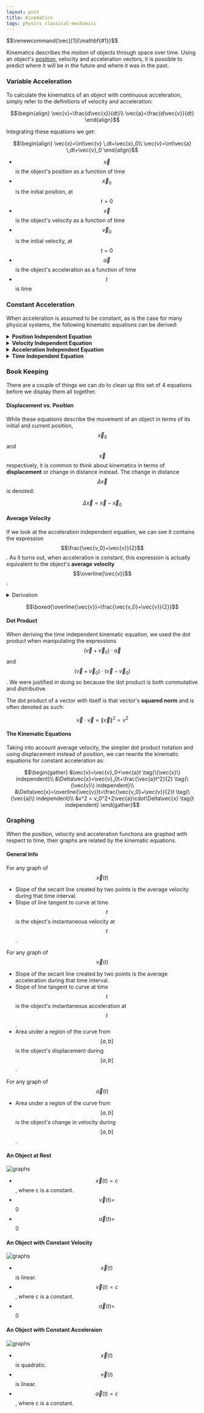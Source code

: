 ```yaml
---
layout: post
title: Kinematics
tags: physics classical-mechanics
---
```

<!-- Make vectors bold rather than arrow headed --> $$\renewcommand{\vec}[1]{\mathbf{#1}}$$
Kinematics describes the motion of objects through space over time. Using an object's [position](/2018/03/15/position), velocity and acceleration vectors, it is possible to predict where it will be in the future and where it was in the past.

### Variable Acceleration
To calculate the kinematics of an object with continuous acceleration, simply refer to the definitions of velocity and acceleration:

$$\begin{align}
\vec{v}=\frac{d\vec{x}}{dt}\\
\vec{a}=\frac{d\vec{v}}{dt}
\end{align}$$

Integrating these equations we get:

$$\begin{align}
\vec{x}=\int\vec{v} \,dt+\vec{x}_0\\
\vec{v}=\int\vec{a} \,dt+\vec{v}_0
\end{align}$$

- $$\vec{x}$$ is the object's position as a function of time
- $$\vec{x}_0$$ is the initial position, at $$t=0$$
- $$\vec{v}$$ is the object's velocity as a function of time
- $$\vec{v}_0$$ is the initial velocity, at $$t=0$$
- $$\vec{a}$$ is the object's acceleration as a function of time
- $$t$$ is time

<!--more-->

### Constant Acceleration
When acceleration is assumed to be constant, as is the case for many physical systems, the following kinematic equations can be derived:

<!-- #### Position Independent Equation
$$\begin{align}
\vec{v}&=\int\vec{a} \,dt+\vec{v}_0 \tag{integral def. of \(\vec{v}\)}\\
&=\vec{a}\int dt+\vec{v}_0 \tag{\(\vec{a}\) is constant}\\
&=\vec{a}t+\vec{v}_0
\end{align}$$ -->

<details>
<summary><strong>Position Independent Equation</strong></summary>
<p>$$\begin{align}
\vec{v}&=\int\vec{a} \,dt+\vec{v}_0 \tag{integral def. of \(\vec{v}\)}\\
&=\vec{a}\int dt+\vec{v}_0 \tag{\(\vec{a}\) is constant}\\
&=\vec{a}t+\vec{v}_0
\end{align}$$</p>
<p>$$\boxed{\vec{v}=\vec{v}_0+\vec{a}t}$$</p>
</details>

<!-- #### Velocity Independent Equation
$$\begin{align}
\vec{v}&=\vec{a}t+\vec{v}_0 \tag{\(\vec{x}\) independent Eq.}\\
\vec{x}&=\int\vec{v} \,dt+\vec{x}_0 \tag{integral def. of \(\vec{x}\)}\\
&=\int(\vec{a}t+\vec{v}_0) \,dt+\vec{x}_0 \\
&=\int\vec{a}t\,dt + \int\vec{v}_0 \,dt+\vec{x}_0 \\
&=\vec{a}\int t \,dt + \vec{v}_0t+\vec{x}_0 \tag{\(\vec{a}\) is constant}\\
&=\frac{\vec{a}t^2}{2}+\vec{v}_0t+\vec{x}_0
\end{align}$$

$$\boxed{\vec{x}=\frac{\vec{a}t^2}{2}+\vec{v}_0t+\vec{x}_0}$$ -->

<details>
<summary><strong>Velocity Independent Equation</strong></summary>
<p>$$\begin{align}
\vec{v}&=\vec{a}t+\vec{v}_0 \tag{\(\vec{x}\) independent Eq.}\\
\vec{x}&=\int\vec{v} \,dt+\vec{x}_0 \tag{integral def. of \(\vec{x}\)}\\
&=\int(\vec{a}t+\vec{v}_0) \,dt+\vec{x}_0 \\
&=\int\vec{a}t\,dt + \int\vec{v}_0 \,dt+\vec{x}_0 \\
&=\vec{a}\int t \,dt + \vec{v}_0t+\vec{x}_0 \tag{\(\vec{a}\) is constant}\\
&=\frac{\vec{a}t^2}{2}+\vec{v}_0t+\vec{x}_0
\end{align}$$</p>
<p>$$\boxed{\vec{x}=\vec{x}_0+\vec{v}_0t+\frac{\vec{a}t^2}{2}}$$</p>
</details>

<!-- #### Acceleration Independent Equation
$$\begin{align}
\vec{v}&=\vec{a}t+\vec{v}_0 \tag{\(\vec{x}\) independent Eq.}\\
\vec{a}&=\frac{\vec{v}-\vec{v_0}}{t}\\
\vec{x}&=\frac{\vec{a}t^2}{2}+\vec{v}_0t+\vec{x}_0 \tag{\(\vec{v}\) independent Eq.}\\
&=\frac{\frac{\vec{v}-\vec{v_0}}{t}t^2}{2}+\vec{v}_0t+\vec{x}_0\\
&=\frac{\vec{v_0}+\vec{v}}{2}t+\vec{x}_0\\
\end{align}$$

$$\boxed{\vec{x}=\frac{\vec{v_0}+\vec{v}}{2}t+\vec{x}_0}$$ -->

<details>
<summary><strong>Acceleration Independent Equation</strong></summary>
<p>$$\begin{align}
\vec{v}&=\vec{a}t+\vec{v}_0 \tag{\(\vec{x}\) independent Eq.}\\
\vec{a}&=\frac{\vec{v}-\vec{v_0}}{t}\\
\vec{x}&=\frac{\vec{a}t^2}{2}+\vec{v}_0t+\vec{x}_0 \tag{\(\vec{v}\) independent Eq.}\\
&=\frac{\frac{\vec{v}-\vec{v_0}}{t}t^2}{2}+\vec{v}_0t+\vec{x}_0\\
&=\frac{\vec{v_0}+\vec{v}}{2}t+\vec{x}_0\\
\end{align}$$</p>
<p>$$\boxed{\vec{x}=\vec{x}_0+\frac{\vec{v_0}+\vec{v}}{2}t}$$</p>
</details>

<!-- #### Time Independent Equation
$$\begin{align}
&\vec{v}=\vec{a}t+\vec{v}_0 \tag{\(\vec{x}\) independent Eq.}\\
&{\vec{a}}t=\vec{v}-\vec{v}_0\\
&\vec{x}=\frac{\vec{v_0}+\vec{v}}{2}t+\vec{x}_0 \tag{\(\vec{a}\) independent Eq.}\\
&2(\vec{x}-\vec{x}_0)=(\vec{v}+\vec{v}_0)t\\
\end{align}$$

$$\begin{align}
2\vec{a}\cdot(\vec{x}-\vec{x}_0)&=(\vec{v}+\vec{v}_0)\cdot\vec{a}t\\
&=(\vec{v}+\vec{v}_0)\cdot(\vec{v}-\vec{v}_0) \tag{foil dot product}\\
&=\vec{v} \cdot \vec{v} - \vec{v}_0 \cdot \vec{v}_0\\
&=\left \| \vec{v} \right \|^2-\left \| \vec{v}_0 \right \|^2\\
\end{align}$$

$$\boxed{\left \| \vec{v} \right \|^2 = 2\vec{a}\cdot(\vec{x}-\vec{x}_0)+\left \| \vec{v}_0 \right \|^2}$$ -->

<details>
<summary><strong>Time Independent Equation</strong></summary>
<p>$$\begin{align}
&\vec{v}=\vec{a}t+\vec{v}_0 \tag{\(\vec{x}\) independent Eq.}\\
&{\vec{a}}t=\vec{v}-\vec{v}_0\\
&\vec{x}=\frac{\vec{v_0}+\vec{v}}{2}t+\vec{x}_0 \tag{\(\vec{a}\) independent Eq.}\\
&2(\vec{x}-\vec{x}_0)=(\vec{v}+\vec{v}_0)t\\
\end{align}$$

$$\begin{align}
2\vec{a}\cdot(\vec{x}-\vec{x}_0)&=(\vec{v}+\vec{v}_0)\cdot\vec{a}t\\
&=(\vec{v}+\vec{v}_0)\cdot(\vec{v}-\vec{v}_0) \tag{foil dot product}\\
&=\vec{v} \cdot \vec{v} - \vec{v}_0 \cdot \vec{v}_0\\
&=\left \| \vec{v} \right \|^2-\left \| \vec{v}_0 \right \|^2\\
\end{align}$$</p>

<p>$$\boxed{\left \| \vec{v} \right \|^2 = 2\vec{a}\cdot(\vec{x}-\vec{x}_0)+\left \| \vec{v}_0 \right \|^2}$$</p>
</details>

### Book Keeping
There are a couple of things we can do to clean up this set of 4 equations before we display them all together.

#### Displacement vs. Position
While these equations describe the movement of an object in terms of its initial and current position, $$\vec{x}_0$$ and $$\vec{x}$$ respectively, it is common to think about kinematics in terms of **displacement** or change in distance instead. The change in distance $$\Delta\vec{x}$$ is denoted:

$$\Delta\vec{x}=\vec{x}-\vec{x}_0$$

#### Average Velocity
If we look at the acceleration independent equation, we can see it contains the expression $$\frac{\vec{v_0}+\vec{v}}{2}$$. As it turns out, when acceleration is constant, this expression is actually equivalent to the object's **average velocity** $$\overline{\vec{v}}$$:

<details>
<summary>Derivation</summary>
<p>$$\begin{align}
&\overline{\vec{v}}=\frac{\vec{x}-\vec{x}_0}{t} \tag{def. of \(\overline{\vec{v}}\)}\\
&\overline{\vec{v}}t=\vec{x}-\vec{x}_0\\
&\vec{x}-\vec{x}_0=\frac{\vec{a}t^2}{2}+\vec{v}_0t \tag{\(\vec{v}\) independent Eq.}\\
&\overline{\vec{v}}t=\frac{\vec{a}t^2}{2}+\vec{v}_0t\\
&\overline{\vec{v}}=\frac{\vec{a}t}{2}+\vec{v}_0\\
&\vec{v}=\vec{a}t+\vec{v}_0 \tag{\(\vec{x}\) independent Eq.}\\
&\vec{a}t=\vec{v}-\vec{v}_0\\
&\overline{\vec{v}}=\frac{\vec{v}-\vec{v}_0}{2}+\vec{v}_0=\frac{\vec{v_0}+\vec{v}}{2}
\end{align}$$</p>
</details>

$$\boxed{\overline{\vec{v}}=\frac{\vec{v_0}+\vec{v}}{2}}$$

#### Dot Product
When deriving the time independent kinematic equation, we used the dot product when manipulating the expressions $$(\vec{v}+\vec{v}_0)\cdot \vec{a}$$ and $$(\vec{v}+\vec{v}_0)\cdot(\vec{v}-\vec{v}_0)$$. We were justified in doing so because the dot product is both commutative and distributive.

The dot product of a vector with itself is that vector's **squared norm** and is often denoted as such:

$$\vec{v}\cdot\vec{v}=\left \| \vec{v} \right \|^2=v^2$$

#### The Kinematic Equations
Taking into account average velocity, the simpler dot product notation and using displacement instead of position, we can rewrite the kinematic equations for constant acceleration as:

$$\begin{gather}
&\vec{v}=\vec{v}_0+\vec{a}t \tag{\(\vec{x}\) independent}\\
&\Delta\vec{x}=\vec{v}_0t+\frac{\vec{a}t^2}{2} \tag{\(\vec{v}\) independent}\\
&\Delta\vec{x}=\overline{\vec{v}}t=\frac{\vec{v_0}+\vec{v}}{2}t \tag{\(\vec{a}\) independent}\\
&v^2 = v_0^2+2\vec{a}\cdot\Delta\vec{x} \tag{t independent}
\end{gather}$$

### Graphing
When the position, velocity and acceleration functions are graphed with respect to time, their graphs are related by the kinematic equations.

#### General Info
For any graph of $$\vec{x}(t)$$
-  Slope of the secant line created by two points is the average velocity during that time interval.
- Slope of line tangent to curve at time $$t$$ is the object's instantaneous velocity at $$t$$.

For any graph of $$\vec{v}(t)$$
-  Slope of the secant line created by two points is the average acceleration during that time interval.
- Slope of line tangent to curve at time $$t$$ is the object's instantaneous acceleration at $$t$$.
- Area under a region of the curve from $$[a,b]$$ is the object's displacement during $$[a,b]$$.

For any graph of $$\vec{a}(t)$$
- Area under a region of the curve from $$[a,b]$$ is the object's change in velocity during $$[a,b]$$.

#### An Object at Rest
![graphs](/assets/physics/kinematics/kinematics_at_rest.png?style=centerme)
- $$\vec{x}(t) = c$$, where c is a constant.
- $$\vec{v}(t)=$$ 0
- $$\vec{a}(t)=$$ 0

#### An Object with Constant Velocity
![graphs](/assets/physics/kinematics/kinematics_const_vel.png?style=centerme)
- $$\vec{x}(t)$$ is linear.
- $$\vec{v}(t) = c$$, where c is a constant.
- $$\vec{a}(t)=$$ 0

#### An Object with Constant Acceleraion
![graphs](/assets/physics/kinematics/kinematics_const_accel.png?style=centerme)
- $$\vec{x}(t)$$ is quadratic.
- $$\vec{v}(t)$$ is linear.
- $$\vec{a}(t) = c$$, where c is a constant.
